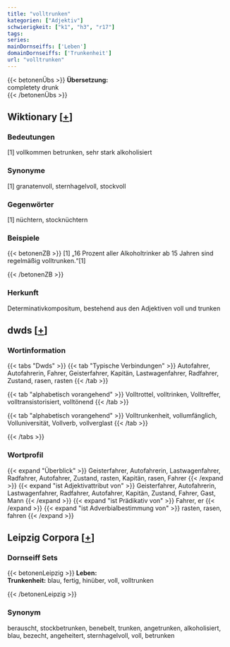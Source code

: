 ```yaml
---
title: "volltrunken"
kategorien: ["Adjektiv"]
schwierigkeit: ["k1", "h3", "r17"]
tags:
series:
mainDornseiffs: ['Leben']
domainDornseiffs: ['Trunkenheit']
url: "volltrunken"
---
```


{{< betonenÜbs >}}
**Übersetzung:**  
completety  drunk  
{{< /betonenÜbs >}}

## Wiktionary [[+](https://de.wiktionary.org/wiki/volltrunken)]

### Bedeutungen
[1] vollkommen betrunken, sehr stark alkoholisiert  

### Synonyme
[1] granatenvoll, sternhagelvoll, stockvoll  

### Gegenwörter
[1] nüchtern, stocknüchtern  

### Beispiele
{{< betonenZB >}}
[1] „16 Prozent aller Alkoholtrinker ab 15 Jahren sind regelmäßig volltrunken.“[1]  

{{< /betonenZB >}}
### Herkunft
Determinativkompositum, bestehend aus den Adjektiven voll und trunken  



## dwds [[+](https://www.dwds.de/wb/volltrunken)]

### Wortinformation
{{< tabs "Dwds" >}}
{{< tab "Typische Verbindungen" >}}
Autofahrer, Autofahrerin, Fahrer, Geisterfahrer, Kapitän, Lastwagenfahrer, Radfahrer, Zustand, rasen, rasten
{{< /tab >}}

{{< tab "alphabetisch vorangehend" >}}
Volltrottel, volltrinken, Volltreffer, volltransistorisiert, volltönend
{{< /tab >}}

{{< tab "alphabetisch vorangehend" >}}
Volltrunkenheit, vollumfänglich, Volluniversität, Vollverb, vollverglast
{{< /tab >}}

{{< /tabs >}}

### Wortprofil
{{< expand "Überblick" >}} Geisterfahrer, Autofahrerin, Lastwagenfahrer, Radfahrer, Autofahrer, Zustand, rasten, Kapitän, rasen, Fahrer {{< /expand >}}
{{< expand "ist Adjektivattribut von" >}} Geisterfahrer, Autofahrerin, Lastwagenfahrer, Radfahrer, Autofahrer, Kapitän, Zustand, Fahrer, Gast, Mann {{< /expand >}}
{{< expand "ist Prädikativ von" >}} Fahrer, er {{< /expand >}}
{{< expand "ist Adverbialbestimmung von" >}} rasten, rasen, fahren {{< /expand >}}

## Leipzig Corpora [[+](https://corpora.uni-leipzig.de/en/res?word=volltrunken&corpusId=deu_newscrawl-public_2018)]

### Dornseiff Sets
{{< betonenLeipzig >}}
**Leben:**  
**Trunkenheit:** blau, fertig, hinüber, voll, volltrunken  

{{< /betonenLeipzig >}}

### Synonym
berauscht, stockbetrunken, benebelt, trunken, angetrunken, alkoholisiert, blau, bezecht, angeheitert, sternhagelvoll, voll, betrunken

